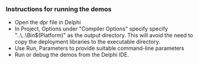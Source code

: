 ### Instructions for running the demos

- Open the dpr file in Delphi
- In Project, Options under "Compiler Options" specify specify "..\\..\\Bin\$(Platform)" as the output directory.  This will avoid the need to copy the deployment libraries to the executable directory.
- Use Run, Parameters to provide suitable command-line parameters
- Run or debug the demos from the Delphi IDE.